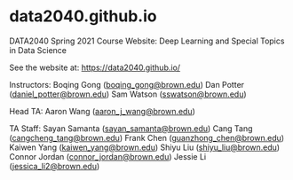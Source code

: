 # data2040.github.io
DATA2040 Spring 2021 Course Website: Deep Learning and Special Topics in Data Science

See the website at: https://data2040.github.io/

Instructors:
Boqing Gong (boqing_gong@brown.edu)
Dan Potter (daniel_potter@brown.edu)
Sam Watson (sswatson@brown.edu)

Head TA: 
Aaron Wang (aaron_j_wang@brown.edu)

TA Staff:
Sayan Samanta (sayan_samanta@brown.edu)
Cang Tang (cangcheng_tang@brown.edu)
Frank Chen (guanzhong_chen@brown.edu)
Kaiwen Yang (kaiwen_yang@brown.edu)
Shiyu Liu (shiyu_liu@brown.edu)
Connor Jordan (connor_jordan@brown.edu)
Jessie Li (jessica_li2@brown.edu)

